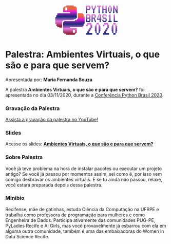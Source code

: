 <p align="center"><img src="../../logo-pybr2020.svg" width="200"></p>

# Palestra: Ambientes Virtuais, o que são e para que servem?
Apresentada por: **Maria Fernanda Souza**


A palestra **Ambientes Virtuais, o que são e para que servem?** foi apresentada no dia 03/11/2020, durante a [Conferência Python Brasil 2020](http://2020.pythonbrasil.org.br).


### Gravação da Palestra

[Assista a gravação da palestra no YouTube!](https://www.youtube.com/watch?v=bY_uJCIbDaM&t=12345s)


### Slides

Acesse os slides: **[Ambientes Virtuais, o que são e para que servem?](./ambiente-virtual-o-que-sao-e-para-que-servem.pdf)**



### Sobre Palestra
Você já teve problema na hora de instalar pacotes ou executar um projeto antigo? Se você já passou por momentos assim, sei como é, por isso vem comigo desbravar os ambientes virtuais. E se tu ainda não passou, relaxe, você estará preparada depois dessa palestra.



### Minibio
Recifense, mãe de gatinhas, estuda Ciência da Computação na UFRPE e trabalha como professora de programação para mulheres e como Engenheira de Dados. Participa ativamente das comunidades PUG-PE, PyLadies Recife e AI Girls, mas você provavelmente já esbarrou com ela em alguma outra comunidade, também é uma das embaixadoras do Women in Data Science Recife.
